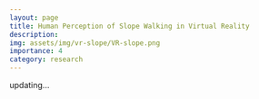 ```yaml
---
layout: page
title: Human Perception of Slope Walking in Virtual Reality
description: 
img: assets/img/vr-slope/VR-slope.png
importance: 4
category: research
---
```


updating...